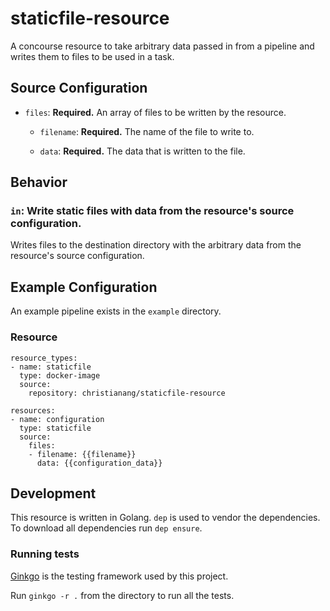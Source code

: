 # staticfile-resource
A concourse resource to take arbitrary data passed in from a pipeline and writes
them to files to be used in a task.

## Source Configuration

* `files`: **Required.** An array of files to be written by the resource.

  * `filename`: **Required.** The name of the file to write to.

  * `data`: **Required.** The data that is written to the file.

## Behavior

### `in`: Write static files with data from the resource's source configuration.

Writes files to the destination directory with the arbitrary data from the
resource's source configuration.

## Example Configuration

An example pipeline exists in the `example` directory.

### Resource

```
resource_types:
- name: staticfile
  type: docker-image
  source:
    repository: christianang/staticfile-resource

resources:
- name: configuration
  type: staticfile
  source:
    files:
    - filename: {{filename}}
      data: {{configuration_data}}
```

## Development

This resource is written in Golang. `dep` is used to vendor the dependencies.
To download all dependencies run `dep ensure`.

### Running tests

[Ginkgo](https://github.com/onsi/ginkgo) is the testing framework used by this
project.

Run `ginkgo -r .` from the directory to run all the tests.

